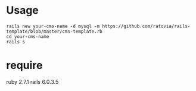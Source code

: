 # Usage
```
rails new your-cms-name -d mysql -m https://github.com/ratovia/rails-template/blob/master/cms-template.rb
cd your-cms-name
rails s
```
# require
ruby 2.7.1
rails 6.0.3.5
